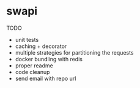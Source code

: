# swapi

TODO

- unit tests
- caching + decorator
- multiple strategies for partitioning the requests
- docker bundling with redis
- proper readme
- code cleanup
- send email with repo url